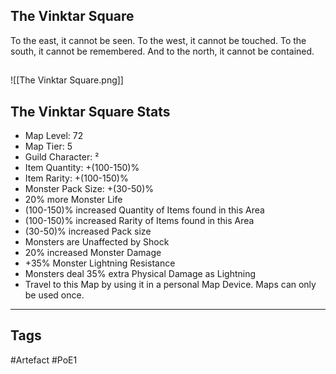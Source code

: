 ## The Vinktar Square
To the east,
it cannot be seen.
To the west,
it cannot be touched.
To the south,
it cannot be remembered.
And to the north,
it cannot be contained.
##
![[The Vinktar Square.png]]
## The Vinktar Square Stats
- Map Level: 72
- Map Tier: 5
- Guild Character: ²
- Item Quantity: +(100-150)%
- Item Rarity: +(100-150)%
- Monster Pack Size: +(30-50)%
- 20% more Monster Life
- (100-150)% increased Quantity of Items found in this Area
- (100-150)% increased Rarity of Items found in this Area
- (30-50)% increased Pack size
- Monsters are Unaffected by Shock
- 20% increased Monster Damage
- +35% Monster Lightning Resistance
- Monsters deal 35% extra Physical Damage as Lightning
- Travel to this Map by using it in a personal Map Device. Maps can only be used once.


---
## Tags
#Artefact
#PoE1
